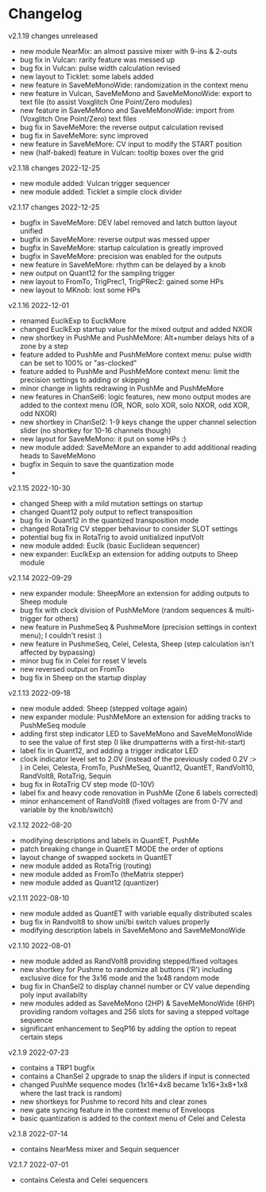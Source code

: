 # Changelog

v2.1.19 changes unreleased
- new module NearMix: an almost passive mixer with 9-ins & 2-outs
- bug fix in Vulcan: rarity feature was messed up
- bug fix in Vulcan: pulse width calculation revised
- new layout to Ticklet: some labels added
- new feature in SaveMeMonoWide: randomization in the context menu
- new feature in Vulcan, SaveMeMono and SaveMeMonoWide: export to text file (to assist Voxglitch One Point/Zero modules)
- new feature in SaveMeMono and SaveMeMonoWide: import from (Voxglitch One Point/Zero) text files
- bug fix in SaveMeMore: the reverse output calculation revised
- bug fix in SaveMeMore: sync improved
- new feature in SaveMeMore: CV input to modify the START position
- new (half-baked) feature in Vulcan: tooltip boxes over the grid

v2.1.18 changes  2022-12-25
- new module added: Vulcan trigger sequencer
- new module added: Ticklet a simple clock divider

v2.1.17 changes 2022-12-25
- bugfix in SaveMeMore: DEV label removed and latch button layout unified
- bugfix in SaveMeMore: reverse output was messed upper
- bugfix in SaveMeMore: startup calculation is greatly improved
- bugfix in SaveMeMore: precision was enabled for the outputs
- new feature in SaveMeMore: rhythm can be delayed by a knob
- new output on Quant12 for the sampling trigger
- new layout to FromTo, TrigPrec1, TrigPRec2: gained some HPs
- new layout to MKnob: lost some HPs

v2.1.16 2022-12-01
- renamed EuclkExp to EuclkMore
- changed EuclkExp startup value for the mixed output and added NXOR
- new shortkey in PushMe and PushMeMore: Alt+number delays hits of a zone by a step
- feature added to PushMe and PushMeMore context menu: pulse width can be set to 100% or "as-clocked"
- feature added to PushMe and PushMeMore context menu: limit the precision settings to adding or skipping
- minor change in lights redrawing in PushMe and PushMeMore
- new features in ChanSel6: logic features, new mono output modes are added to the context menu (OR, NOR, solo XOR, solo NXOR, odd XOR, odd NXOR)
- new shortkey in ChanSel2: 1-9 keys change the upper channel selection slider (no shortkey for 10-16 channels though)
- new layout for SaveMeMono: it put on some HPs :)
- new module added: SaveMeMore an expander to add additional reading heads to SaveMeMono
- bugfix in Sequin to save the quantization mode
- 
v2.1.15 2022-10-30
- changed Sheep with a mild mutation settings on startup 
- changed Quant12 poly output to reflect transposition
- bug fix in Quant12 in the quantized transposition mode
- changed RotaTrig CV stepper behaviour to consider SLOT settings
- potential bug fix in RotaTrig to avoid unitialized inputVolt
- new module added: Euclk (basic Euclidean sequencer)
- new expander: EuclkExp an extension for adding outputs to Sheep module

v2.1.14 2022-09-29
- new expander module: SheepMore an extension for adding outputs to Sheep module
- bug fix with clock division of PushMeMore (random sequences & multi-trigger for others)
- new feature in PushmeSeq & PushmeMore (precision settings in context menu); I couldn't resist :)
- new feature in PushmeSeq, Celei, Celesta, Sheep (step calculation isn't affected by bypassing)
- minor bug fix in Celei for reset V levels
- new reversed output on FromTo
- bug fix in Sheep on the startup display

v2.1.13 2022-09-18
- new module added: Sheep (stepped voltage again)
- new expander module: PushMeMore an extension for adding tracks to PushMeSeq module
- adding first step indicator LED to SaveMeMono and SaveMeMonoWide to see the value of first step (I like drumpatterns with a first-hit-start)
- label fix in Quant12, and adding a trigger indicator LED
- clock indicator level set to 2.0V (instead of the previously coded 0.2V :> ) in Celei, Celesta, FromTo, PushMeSeq, Quant12, QuantET, RandVolt10, RandVolt8, RotaTrig, Sequin
- bug fix in RotaTrig CV step mode (0-10V)
- label fix and heavy code renovation in PushMe (Zone 6 labels corrected)
- minor enhancement of RandVolt8 (fixed voltages are from 0-7V and variable by the knob/switch)

v2.1.12 2022-08-20
- modifying descriptions and labels in QuantET, PushMe
- patch breaking change in QuantET MODE the order of options
- layout change of swapped sockets in QuantET
- new module added as RotaTrig (routing)
- new module added as FromTo (theMatrix stepper)
- new module added as Quant12 (quantizer)

v2.1.11 2022-08-10
- new module added as QuantET with variable equally distributed scales
- bug fix in Randvolt8 to show uni/bi switch values properly
- modifying description labels in SaveMeMono and SaveMeMonoWide

v2.1.10 2022-08-01
- new module added as RandVolt8 providing stepped/fixed voltages 
- new shortkey for Pushme to randomize all buttons ('R') including exclusive dice for the 3x16 mode and the 1x48 random mode
- bug fix in ChanSel2 to display channel number or CV value depending poly input availabilty
- new modules added as SaveMeMono (2HP) & SaveMeMonoWide (6HP) providing random voltages and 256 slots for saving a stepped voltage sequence
- significant enhancement to SeqP16 by adding the option to repeat certain steps

v2.1.9 2022-07-23
- contains a TRP1 bugfix
- contains a ChanSel 2 upgrade to snap the sliders if input is connected
- changed PushMe sequence modes (1x16+4x8 became 1x16+3x8+1x8 where the last track is random)
- new shortkeys for Pushme to record hits and clear zones
- new gate syncing feature in the context menu of Enveloops
- basic quantization is added to the context menu of Celei and Celesta

v2.1.8 2022-07-14
- contains NearMess mixer and Sequin sequencer

V2.1.7 2022-07-01
- contains Celesta and Celei sequencers
